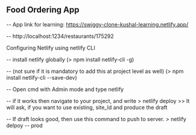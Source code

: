 ## Food Ordering App

-- App link for learning: https://swiggy-clone-kushal-learning.netlify.app/

-- http://localhost:1234/restaurants/175292

Configuring Netlify using netlify CLI

-- install netlify globally
(> npm install netlify-cli -g)

-- (not sure if it is mandatory to add this at project level as well)
(> npm install netlify-cli --save-dev)

-- Open cmd with Admin mode and type netlify

-- if it works then navigate to your project, and write > netlify deploy >> It will ask, if you want to use existing, site_Id and produce the draft

-- If draft looks good, then use this command to push to server. > netlify delpoy -- prod
